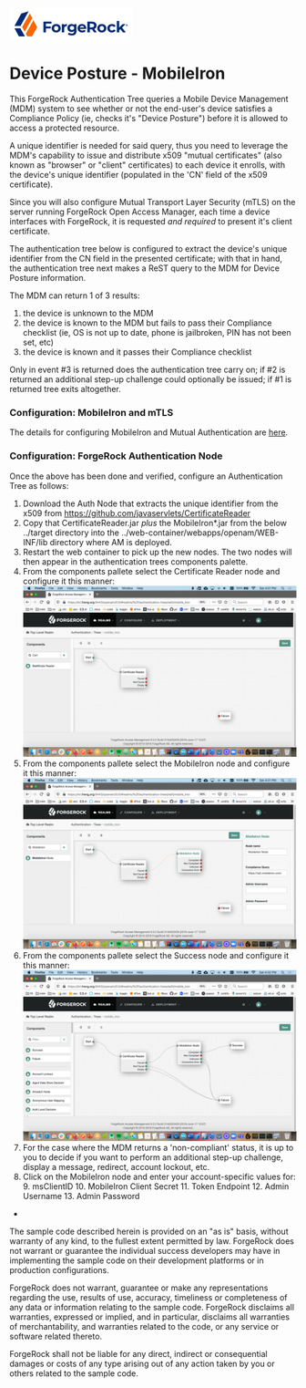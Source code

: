 
![image alt text](./config/logo.png)

# Device Posture - MobileIron

This ForgeRock Authentication Tree queries a Mobile Device Management (MDM) system to see whether or not the end-user's device satisfies a Compliance Policy (ie, checks it's "Device Posture") before it is allowed to access a protected resource.

A unique identifier is needed for said query, thus you need to leverage the MDM's capability to issue and distribute x509 "mutual certificates" (also known as "browser" or "client" certificates) to each device it enrolls, with the device's unique identifier (populated in the 'CN' field of the x509 certificate).

Since you will also configure Mutual Transport Layer Security (mTLS) on the server running ForgeRock Open Access Manager, each time a device interfaces with ForgeRock, it is requested *and required* to present it's client certificate. 

The authentication tree below is configured to extract the device's unique identifier from the CN field in the presented certificate; with that in hand, the authentication tree next makes a ReST query to the MDM for Device Posture information.

The MDM can return 1 of 3 results:

1. the device is unknown to the MDM
2. the device is known to the MDM but fails to pass their Compliance checklist (ie, OS is not up to date, phone is jailbroken, PIN has not been set, etc)
3. the device is known and it passes their Compliance checklist

Only in event #3 is returned does the authentication tree carry on; if #2 is returned an additional step-up challenge could optionally be issued; if #1 is returned tree exits altogether. 


### Configuration: MobileIron and mTLS

The details for configuring MobileIron and Mutual Authentication are [here](./config/MobileIron.md).


### Configuration: ForgeRock Authentication Node


Once the above has been done and verified, configure an Authentication Tree as follows:

1. Download the Auth Node that extracts the unique identifier from the x509 from https://github.com/javaservlets/CertificateReader
2. Copy that CertificateReader.jar *plus* the MobileIron*.jar from the below ../target directory into the ../web-container/webapps/openam/WEB-INF/lib directory where AM is deployed.
3. Restart the web container to pick up the new nodes.  The two nodes will then appear in the authentication trees components palette.
4. From the components pallete select the Certificate Reader node and configure it this manner: ![ScreenShot](./config/1.png)
5. From the components pallete select the MobileIron node and configure it this manner: ![ScreenShot](./config/2.png)
6. From the components pallete select the Success node and configure it this manner: ![ScreenShot](./config/3.png)
7. For the case where the MDM returns a 'non-compliant' status, it is up to you to decide if you want to perform an additional step-up challenge, display a message, redirect, account lockout, etc.
8. Click on the MobileIron node and enter your account-specific values for:
	9. msClientID
	10. MobileIron Client Secret
	11. Token Endpoint
	12. Admin Username
	13. Admin Password

















-

The sample code described herein is provided on an "as is" basis, without warranty of any kind, to the fullest extent permitted by law. ForgeRock does not warrant or guarantee the individual success developers may have in implementing the sample code on their development platforms or in production configurations.

ForgeRock does not warrant, guarantee or make any representations regarding the use, results of use, accuracy, timeliness or completeness of any data or information relating to the sample code. ForgeRock disclaims all warranties, expressed or implied, and in particular, disclaims all warranties of merchantability, and warranties related to the code, or any service or software related thereto.

ForgeRock shall not be liable for any direct, indirect or consequential damages or costs of any type arising out of any action taken by you or others related to the sample code.

[forgerock_platform]: https://www.forgerock.com/platform/  
